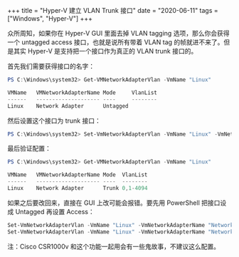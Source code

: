 +++
title = "Hyper-V 建立 VLAN Trunk 接口"
date = "2020-06-11"
tags = ["Windows", "Hyper-V"]
+++

众所周知，如果你在 Hyper-V GUI 里面去掉 VLAN tagging 选项，那么你会获得一个 untagged access 接口，也就是说所有带着 VLAN tag 的帧就进不来了。但是其实 Hyper-V 是支持把一个接口作为真正的 VLAN trunk 接口的。

首先我们需要获得接口的名字：

```powershell
PS C:\Windows\system32> Get-VMNetworkAdapterVlan -VmName "Linux"

VMName   VMNetworkAdapterName Mode     VlanList
------   -------------------- ----     --------
Linux    Network Adapter      Untagged
```

然后设置这个接口为 trunk 接口：

```powershell
PS C:\Windows\system32> Set-VmNetworkAdapterVlan -VmName "Linux" -VmNetworkAdapterName "Network Adapter" -Trunk -NativeVlanId 0 -AllowedVlanIdList "1-4094"
```

最后验证配置：

```powershell
PS C:\Windows\system32> Get-VMNetworkAdapterVlan -VmName "Linux"

VMName   VMNetworkAdapterName Mode  VlanList
------   -------------------- ----  --------
Linux    Network Adapter      Trunk 0,1-4094
```

如果之后要改回来，直接在 GUI 上改可能会报错。要先用 PowerShell 把接口设成 Untagged 再设置 Access：

```powershell
Set-VmNetworkAdapterVlan -VmName "Linux" -VmNetworkAdapterName "Network Adapter" -Untagged
Set-VmNetworkAdapterVlan -VmName "Linux" -VmNetworkAdapterName "Network Adapter" -Access -VlanId 100
```

注：Cisco CSR1000v 和这个功能一起用会有一些鬼故事，不建议这么配置。
